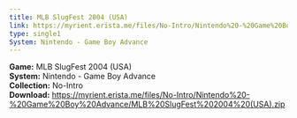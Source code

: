 ```yaml
---
title: MLB SlugFest 2004 (USA)
link: https://myrient.erista.me/files/No-Intro/Nintendo%20-%20Game%20Boy%20Advance/MLB%20SlugFest%202004%20(USA).zip
type: single1
System: Nintendo - Game Boy Advance
---
```

<b>Game:</b> MLB SlugFest 2004 (USA)<br>
<b>System:</b> Nintendo - Game Boy Advance<br>
<b>Collection:</b> No-Intro<br>
<b>Download:</b> https://myrient.erista.me/files/No-Intro/Nintendo%20-%20Game%20Boy%20Advance/MLB%20SlugFest%202004%20(USA).zip